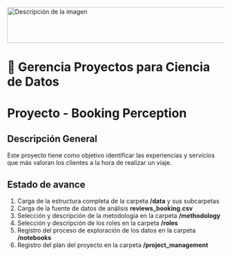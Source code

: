 <image src="docs/images/encabezado.png" alt="Descripción de la imagen" width="800" height="83">

#
# 📖 Gerencia Proyectos para Ciencia de Datos

# Proyecto - Booking Perception
## Descripción General
Este proyecto tiene como objetivo identificar las experiencias y servicios que más valoran los clientes a la hora de realizar un viaje.

Estado de avance
------------------
1. Carga de la estructura completa de la carpeta **/data** y sus subcarpetas
2. Carga de la fuente de datos de análisis **reviews_booking.csv**
3. Selección y descripción de la metodología en la carpeta **/methodology**
4. Selección y descripción de los roles en la carpeta **/roles**
5. Registro del proceso de exploración de los datos en la carpeta **/notebooks**
6. Registro del plan del proyecto en la carpeta **/project_management**


